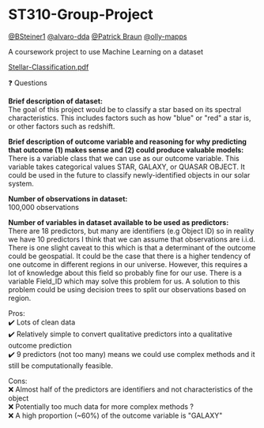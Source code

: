# ST310-Group-Project
[@BSteiner1](https://github.com/BSteiner1) [@alvaro-dda](https://github.com/alvaro-dda) [@Patrick Braun](https://github.com/patrick-l-braun) [@olly-mapps](https://github.com/olly-mapps) 
 
A coursework project to use Machine Learning on a dataset 

[Stellar-Classification.pdf](https://github.com/BSteiner1/ST310-Group-Project/files/11064777/Stellar-Classification.pdf)

❓ Questions

**Brief description of dataset:** \
The goal of this project would be to classify a star based on its spectral characteristics. This includes factors such as how "blue" or "red" a star is, or other factors such as redshift.

**Brief description of outcome variable and reasoning for why predicting that outcome (1) makes sense and (2) could produce valuable models:** \
There is a variable class that we can use as our outcome variable. This variable takes categorical values STAR, GALAXY, or QUASAR OBJECT. It could be used in the future to classify newly-identified objects in our solar system.

**Number of observations in dataset:** \
100,000 observations

**Number of variables in dataset available to be used as predictors:** \
There are 18 predictors, but many are identifiers (e.g Object ID) so in reality we have 10 predictors
I think that we can assume that observations are i.i.d. There is one slight caveat to this which is that a determinant of the outcome could be geospatial. It could be the case that there is a higher tendency of one outcome in different regions in our universe. However, this requires a lot of knowledge about this field so probably fine for our use. There is a variable Field_ID which may solve this problem for us. A solution to this problem could be using decision trees to split our observations based on region.

Pros: \
✔️ Lots of clean data \
✔️ Relatively simple to convert qualitative predictors into a qualitative outcome prediction \
✔️ 9 predictors (not too many) means we could use complex methods and it still be computationally feasible.

Cons: \
❌ Almost half of the predictors are identifiers and not characteristics of the object\
❌ Potentially too much data for more complex methods ?\
❌ A high proportion (~60%) of the outcome variable is "GALAXY"
